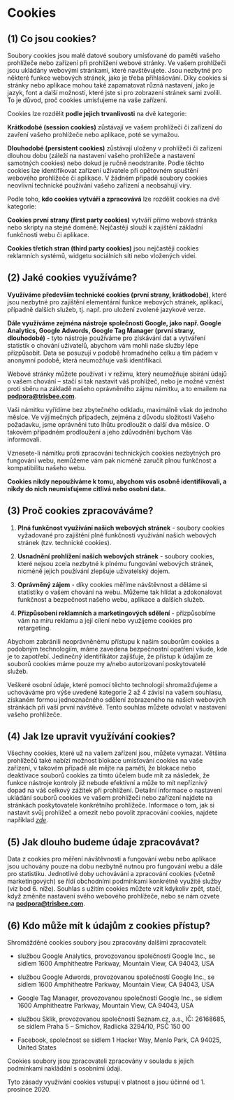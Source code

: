 # Cookies

## (1) Co jsou cookies?

Soubory cookies jsou malé datové soubory umísťované do paměti vašeho
prohlížeče nebo zařízení při prohlížení webové stránky. Ve vašem
prohlížeči jsou ukládány webovými stránkami, které navštěvujete. Jsou
nezbytné pro některé funkce webových stránek, jako je třeba
přihlašování. Díky cookies si stránky nebo aplikace mohou také
zapamatovat různá nastavení, jako je jazyk, font a další možnosti, které
jste si pro zobrazení stránek sami zvolili. To je důvod, proč cookies
umisťujeme na vaše zařízení.

Cookies lze rozdělit **podle jejich trvanlivosti** na dvě kategorie:

**Krátkodobé (session cookies)** zůstávají ve vašem prohlížeči či
zařízení do zavření vašeho prohlížeče nebo aplikace, poté se vymažou.

**Dlouhodobé (persistent cookies)** zůstávají uloženy v prohlížeči či
zařízení dlouhou dobu (záleží na nastavení vašeho prohlížeče a nastavení
samotných cookies) nebo dokud je ručně neodstraníte. Podle těchto
cookies lze identifikovat zařízení uživatele při opětovném spuštění
webového prohlížeče či aplikace. V žádném případě soubory cookies
neovlivní technické používání vašeho zařízení a neobsahují viry.

Podle toho, **kdo cookies vytváří a zpracovává** lze rozdělit cookies na
dvě kategorie:

**Cookies první strany (first party cookies)** vytváří přímo webová
stránka nebo skripty na stejné doméně. Nejčastěji slouží k zajištění
základní funkčnosti webu či aplikace.

**Cookies třetích stran (third party cookies)** jsou nejčastěji cookies
reklamních systémů, widgetu sociálních sítí nebo vložených videí.

## (2) Jaké cookies využíváme?

**Využíváme především technické cookies (první strany, krátkodobé)**,
které jsou nezbytné pro zajištění elementární funkce webových stránek,
aplikací, případně dalších služeb, tj. např. pro uložení zvolené
jazykové verze.

**Dále využíváme zejména nástroje společnosti Google, jako např. Google
Analytics, Google Adwords, Google Tag Manager (první strany,
dlouhodobé)** - tyto nástroje používáme pro získávání dat a vytváření
statistik o chování uživatelů, abychom vám mohli naše služby lépe
přizpůsobit. Data se posuzují v podobě hromadného celku a tím pádem v
anonymní podobě, která neumožňuje vaši identifikaci.

Webové stránky můžete používat i v režimu, který neumožňuje sbírání
údajů o vašem chování – stačí si tak nastavit váš prohlížeč, nebo je
možné vznést proti sběru na základě našeho oprávněného zájmu námitku, a
to emailem na **podpora@trisbee.com**.

Vaši námitku vyřídíme bez zbytečného odkladu, maximálně však do jednoho
měsíce. Ve výjimečných případech, zejména z důvodu složitosti Vašeho
požadavku, jsme oprávněni tuto lhůtu prodloužit o další dva měsíce. O
takovém případném prodloužení a jeho zdůvodnění bychom Vás informovali.

Vznesete-li námitku proti zpracování technických cookies nezbytných pro
fungování webu, nemůžeme vám pak nicméně zaručit plnou funkčnost a
kompatibilitu našeho webu.

**Cookies nikdy nepoužíváme k tomu, abychom vás osobně identifikovali, a
nikdy do nich neumisťujeme citlivá nebo osobní data.**

## (3) Proč cookies zpracováváme?

1.  **Plná funkčnost využívání našich webových stránek** - soubory
    cookies vyžadované pro zajištění plné funkčnosti využívání našich
    webových stránek (tzv. technické cookies).

2.  **Usnadnění prohlížení našich webových stránek** - soubory cookies,
    které nejsou zcela nezbytné k plnému fungování webových stránek,
    nicméně jejich používání zlepšuje uživatelský dojem.

3.  **Oprávněný zájem** - díky cookies měříme návštěvnost a děláme si
    statistiky o vašem chování na webu. Můžeme tak hlídat a zdokonalovat
    funkčnost a bezpečnost našeho webu, aplikace a dalších služeb.

4.  **Přizpůsobení reklamních a marketingových sdělení** - přizpůsobíme
    vám na míru reklamu a její cílení nebo využijeme cookies
    pro retargeting.

Abychom zabránili neoprávněnému přístupu k našim souborům cookies a
podobným technologiím, máme zavedena bezpečnostní opatření všude, kde je
to zapotřebí. Jedinečný identifikátor zajišťuje, že přístup k údajům ze
souborů cookies máme pouze my a/nebo autorizovaní poskytovatelé služeb.

Veškeré osobní údaje, které pomocí těchto technologií shromažďujeme a
uchováváme pro výše uvedené kategorie 2 až 4 závisí na vašem souhlasu,
získaném formou jednoznačného sdělení zobrazeného na našich webových
stránkách při vaší první návštěvě. Tento souhlas můžete odvolat v
nastavení vašeho prohlížeče.

## (4) Jak lze upravit využívání cookies?

Všechny cookies, které už na vašem zařízení jsou, můžete vymazat.
Většina prohlížečů také nabízí možnost blokace umisťování cookies na
vaše zařízení, v takovém případě ale mějte na paměti, že blokace nebo
deaktivace souborů cookies za tímto účelem bude mít za následek, že
funkce nástroje kontroly již nebude efektivní a může to mít nepříznivý
dopad na váš celkový zážitek při prohlížení. Detailní informace o
nastavení ukládání souborů cookies ve vašem prohlížeči nebo zařízení
najdete na stránkách poskytovatele konkrétního prohlížeče. Informace o
tom, jak si nastavit svůj prohlížeč a omezit nebo povolit zpracování
cookies, najdete například
[*zde*](https://www.whatismybrowser.com/guides/how-to-enable-cookies/).

## (5) Jak dlouho budeme údaje zpracovávat?

Data z cookies pro měření návštěvnosti a fungování webu nebo aplikace
jsou uchovány pouze na dobu nezbytně nutnou pro fungování webu a dále
pro statistiku. Jednotlivé doby uchovávání a zpracování cookies (včetně
marketingových) se řídí obchodními podmínkami konkrétně využité služby
(viz bod 6. níže). Souhlas s užitím cookies můžete vzít kdykoliv zpět,
stačí, když změníte nastavení svého webového prohlížeče, nebo se nám
ozvete na **podpora@trisbee.com**.

## (6) Kdo může mít k údajům z cookies přístup?

Shromážděné cookies soubory jsou zpracovány dalšími zpracovateli:

-   službou Google Analytics, provozovanou společností Google Inc., se
    sídlem 1600 Amphitheatre Parkway, Mountain View, CA 94043, USA

-   službou Google Adwords, provozovanou společností Google Inc., se
    sídlem 1600 Amphitheatre Parkway, Mountain View, CA 94043, USA

-   Google Tag Manager, provozovanou společností Google Inc., se sídlem
    1600 Amphitheatre Parkway, Mountain View, CA 94043, USA

-   službou Sklik, provozovanou společností Seznam.cz, a.s., IČ:
    26168685, se sídlem Praha 5 – Smíchov, Radlická 3294/10, PSČ 150 00

-   Facebook, společnost se sídlem 1 Hacker Way, Menlo Park, CA 94025,
    United States

Cookies soubory jsou zpracovateli zpracovány v souladu s jejich
podmínkami nakládání s osobními údaji.

Tyto zásady využívání cookies vstupují v platnost a jsou účinné od 1.
prosince 2020.
